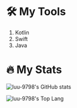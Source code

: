# 🛠 My Tools
1. Kotlin
2. Swift
3. Java

# 🔥 My Stats
![luu-9798's GitHub stats](https://github-readme-stats.vercel.app/api?username=luu-9798&theme=dracula&show_icons=true&count_private=true&line_height=27)

![luu-9798's Top Lang](https://github-readme-stats.vercel.app/api/top-langs/?username=luu-9798&theme=dracula)
